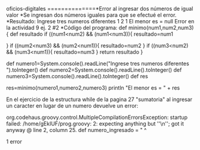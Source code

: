 oficios-digitales
==============*Error al ingresar dos números de igual valor
*Se ingresan dos números iguales para que se efectué el error.
*Resultado:
Ingrese tres numeros diferentes 1
2
1
El menor es = null
Error en la actividad 9 ej. 2 #2
*Código del programa:
def minimo(num1,num2,num3){
def resultado
if ((num1<num2) && (num1<num3)){
resultado=num1

}
if ((num2<num3) && (num2<num1)){
resultado=num2
}
if ((num3<num2) && (num3<num1)){
resultado=num3
}
return resultado
}

def numero1=System.console().readLine("Ingrese tres numeros diferentes ").toInteger()
def numero2=System.console().readLine().toInteger()
def numero3=System.console().readLine().toInteger()
def res

res=minimo(numero1,numero2,numero3)
println "El menor es = " + res




En el ejercicio de la estructura while de la pagina 27 "sumatoria" al ingresar un caracter en lugar de un numero devuelve un error:

org.codehaus.groovy.control.MultipleCompilationErrorsException: startup failed:
/home/gEkIUF/prog.groovy: 2: expecting anything but ''\n''; got it anyway @ line 2, column 25.
def numero_ingresado = "
^

1 error
